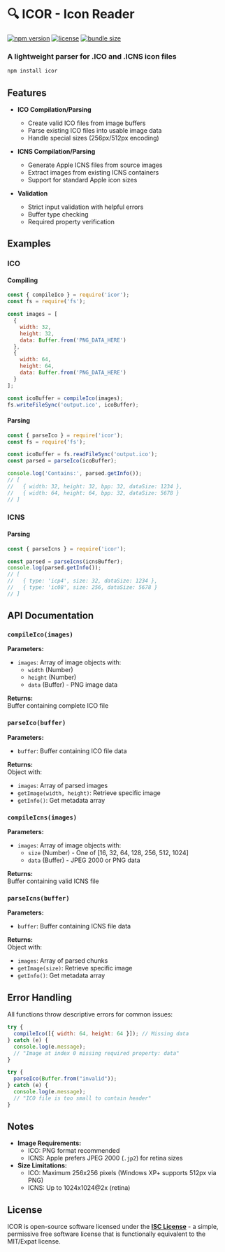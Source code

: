# 🔍 ICOR - Icon Reader

[![npm version](https://img.shields.io/npm/v/icor?color=blue&logo=npm)](https://www.npmjs.com/package/icor)
[![license](https://img.shields.io/npm/l/icor)](https://github.com/yourusername/icor/blob/main/LICENSE)
[![bundle size](https://img.shields.io/bundlephobia/min/icor)](https://bundlephobia.com/package/icor)

### A lightweight parser for .ICO and .ICNS icon files

```bash
npm install icor
```

## Features

- **ICO Compilation/Parsing**

  - Create valid ICO files from image buffers
  - Parse existing ICO files into usable image data
  - Handle special sizes (256px/512px encoding)

- **ICNS Compilation/Parsing**

  - Generate Apple ICNS files from source images
  - Extract images from existing ICNS containers
  - Support for standard Apple icon sizes

- **Validation**
  - Strict input validation with helpful errors
  - Buffer type checking
  - Required property verification

## Examples

### ICO

#### Compiling

```JavaScript
const { compileIco } = require('icor');
const fs = require('fs');

const images = [
  {
    width: 32,
    height: 32,
    data: Buffer.from('PNG_DATA_HERE')
  },
  {
    width: 64,
    height: 64,
    data: Buffer.from('PNG_DATA_HERE')
  }
];

const icoBuffer = compileIco(images);
fs.writeFileSync('output.ico', icoBuffer);
```

#### Parsing

```JavaScript
const { parseIco } = require('icor');
const fs = require('fs');

const icoBuffer = fs.readFileSync('output.ico');
const parsed = parseIco(icoBuffer);

console.log('Contains:', parsed.getInfo());
// [
//   { width: 32, height: 32, bpp: 32, dataSize: 1234 },
//   { width: 64, height: 64, bpp: 32, dataSize: 5678 }
// ]
```

### ICNS

#### Parsing

```JavaScript
const { parseIcns } = require('icor');

const parsed = parseIcns(icnsBuffer);
console.log(parsed.getInfo());
// [
//   { type: 'icp4', size: 32, dataSize: 1234 },
//   { type: 'ic08', size: 256, dataSize: 5678 }
// ]
```

## API Documentation

### `compileIco(images)`

**Parameters:**

- `images`: Array of image objects with:
  - `width` (Number)
  - `height` (Number)
  - `data` (Buffer) - PNG image data

**Returns:**  
Buffer containing complete ICO file

### `parseIco(buffer)`

**Parameters:**

- `buffer`: Buffer containing ICO file data

**Returns:**  
Object with:

- `images`: Array of parsed images
- `getImage(width, height)`: Retrieve specific image
- `getInfo()`: Get metadata array

### `compileIcns(images)`

**Parameters:**

- `images`: Array of image objects with:
  - `size` (Number) - One of [16, 32, 64, 128, 256, 512, 1024]
  - `data` (Buffer) - JPEG 2000 or PNG data

**Returns:**  
Buffer containing valid ICNS file

### `parseIcns(buffer)`

**Parameters:**

- `buffer`: Buffer containing ICNS file data

**Returns:**  
Object with:

- `images`: Array of parsed chunks
- `getImage(size)`: Retrieve specific image
- `getInfo()`: Get metadata array

## Error Handling

All functions throw descriptive errors for common issues:

```javascript
try {
  compileIco([{ width: 64, height: 64 }]); // Missing data
} catch (e) {
  console.log(e.message);
  // "Image at index 0 missing required property: data"
}

try {
  parseIco(Buffer.from("invalid"));
} catch (e) {
  console.log(e.message);
  // "ICO file is too small to contain header"
}
```

## Notes

- **Image Requirements:**
  - ICO: PNG format recommended
  - ICNS: Apple prefers JPEG 2000 (`.jp2`) for retina sizes
- **Size Limitations:**
  - ICO: Maximum 256x256 pixels (Windows XP+ supports 512px via PNG)
  - ICNS: Up to 1024x1024@2x (retina)

## License

ICOR is open-source software licensed under the **[ISC License](https://opensource.org/licenses/ISC)** - a simple, permissive free software license that is functionally equivalent to the MIT/Expat license.
